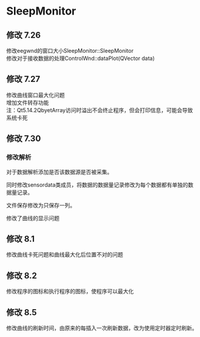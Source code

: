 # SleepMonitor

## 修改 7.26

修改eegwnd的窗口大小SleepMonitor::SleepMonitor<br>
修改对于接收数据的处理ControlWnd::dataPlot(QVector<double> data)

## 修改 7.27

修改曲线窗口最大化问题<br>
增加文件转存功能<br>
注：Qt5.14.2QbyetArray访问时溢出不会终止程序，但会打印信息，可能会导致系统卡死

## 修改 7.30

### 修改解析

对于数据解析添加是否该数据源是否被采集。

同时修改sensordata类成员，将数据的数据量记录修改为每个数据都有单独的数据量记录。

文件保存修改为只保存一列。

修改了曲线的显示问题

## 修改 8.1

修改曲线卡死问题和曲线最大化后位置不对的问题

## 修改 8.2

修改程序的图标和执行程序的图标，使程序可以最大化

## 修改 8.5

修改曲线的刷新时间，由原来的每插入一次刷新数据，改为使用定时器定时刷新。